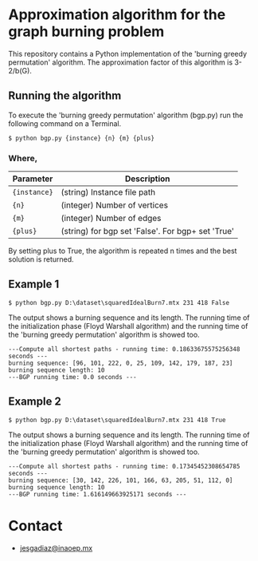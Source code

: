 # Approximation algorithm for the graph burning problem
This repository contains a Python implementation of the 'burning greedy permutation' algorithm. The approximation factor of this algorithm is 3-2/b(G). 

## Running the algorithm

To execute the 'burning greedy permutation' algorithm (bgp.py) run the following command on a Terminal.

```
$ python bgp.py {instance} {n} {m} {plus}
```

### Where,

|  Parameter |                                          Description                                          |
|----------|---------------------------------------------------------------------------------------------|
| `{instance}` | (string) Instance file path                                    |
| `{n}`    | (integer) Number of vertices  |
| `{m}`    | (integer) Number of edges  |
| `{plus}`    | (string) for bgp set 'False'. For bgp+ set 'True'  |

By setting plus to True, the algorithm is repeated n times and the best solution is returned.

## Example 1

```
$ python bgp.py D:\dataset\squaredIdealBurn7.mtx 231 418 False
```

The output shows a burning sequence and its length. The running time of the initialization phase (Floyd Warshall algorithm) and the running time of the 'burning greedy permutation' algorithm is showed too.

```
---Compute all shortest paths - running time: 0.18633675575256348 seconds ---
burning sequence: [96, 101, 222, 0, 25, 109, 142, 179, 187, 23]
burning sequence length: 10
---BGP running time: 0.0 seconds ---
```

## Example 2

```
$ python bgp.py D:\dataset\squaredIdealBurn7.mtx 231 418 True
```

The output shows a burning sequence and its length. The running time of the initialization phase (Floyd Warshall algorithm) and the running time of the 'burning greedy permutation' algorithm is showed too.

```
---Compute all shortest paths - running time: 0.17345452308654785 seconds ---
burning sequence: [30, 142, 226, 101, 166, 63, 205, 51, 112, 0]
burning sequence length: 10
---BGP running time: 1.616149663925171 seconds ---
```

# Contact

* jesgadiaz@inaoep.mx
